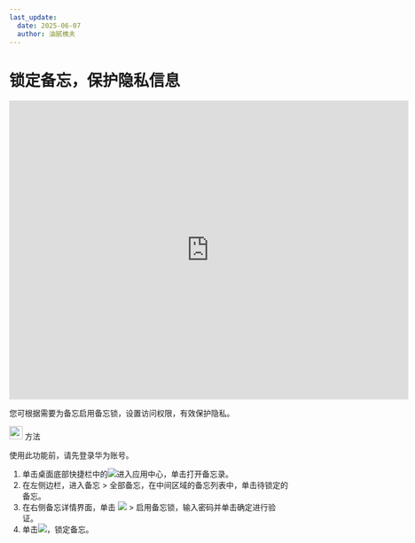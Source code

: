 ```yaml
---
last_update:
  date: 2025-06-07
  author: 油腻樵夫
---
```


# 锁定备忘，保护隐私信息

<iframe src="https://tips-p01-drcn.dbankcdn.cn/MODEL/DOC/C00B030/resource/card/202512281uswxk/zh-cn/image/video/vid_notepad_lock.mp4#toolbar=0" scrolling="no" border="0" frameborder="no" framespacing="0" allowfullscreen="true" width="720" height="540"> </iframe>

您可根据需要为备忘启用备忘锁，设置访问权限，有效保护隐私。

<img src="https://tips-p01-drcn.dbankcdn.cn/MODEL/DOC/C00B030/resource/card/202512281uswxk/zh-cn/image/common/buttons/fig_method.png" width="24" height="24"/> 方法

使用此功能前，请先登录华为账号。

1.  单击桌面底部快捷栏中的![](https://tips-p01-drcn.dbankcdn.cn/MODEL/DOC/C00B030/resource/card/202512281uswxk/zh-cn/image/common/icon/appicon_allapps.png)进入应用中心，单击打开备忘录。
2.  在左侧边栏，进入备忘 > 全部备忘，在中间区域的备忘列表中，单击待锁定的备忘。
3.  在右侧备忘详情界面，单击 ![](https://tips-p01-drcn.dbankcdn.cn/MODEL/DOC/C00B030/resource/card/202512281uswxk/zh-cn/image/common/buttons/HM_public_more_1.png) > 启用备忘锁，输入密码并单击确定进行验证。
4.  单击![](https://tips-p01-drcn.dbankcdn.cn/MODEL/DOC/C00B030/resource/card/202512281uswxk/zh-cn/image/common/buttons/HM_public_unlock.png)，锁定备忘。



